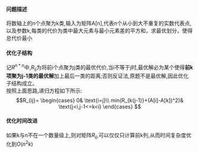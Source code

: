 #### 问题描述
将数轴上的n个点聚为k类,输入为矩阵A[n],代表n个从小到大不重复的实数代表点,以及参数k,每类的代价为类中最大元素与最小元素差的平方和，求最优划分，使得总代价最小
#### 优化子结构
记$R^{n*n}$中,$R_{ij}$为将前i个点聚为j类的最优代价,当i不等于j时,最优解必为某个使得**前k项聚为j-1类的最优解**加上最后一类的距离;否则反证法,原题不是最优解,因此优化子结构成立。</br>
按照上面思路,递归方程如下所示:
$$R_{ij}=
\begin{cases}
0& \text{i=j}\\
min(R_{k(j-1)}+(A[i]-A[k])^2)& \text{j<i,j-1<=k<i}
\end{cases}
$$
#### 优化时间改进
如果k与n不在一个数量级上,则对矩阵$R_{ij}$,可以仅仅只计算前k列,从而时间复杂度优化到$O(n^2k)$
